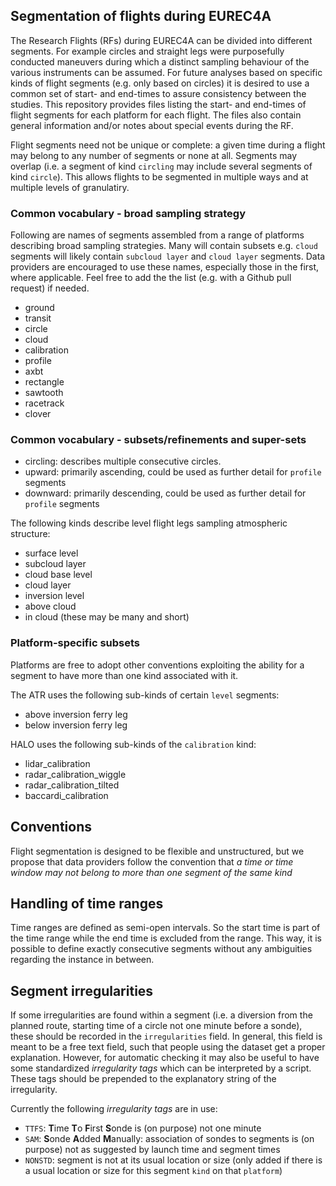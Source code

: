 ## Segmentation of flights during EUREC4A

The Research Flights (RFs) during EUREC4A can be divided into different segments.
For example circles and straight legs were purposefully conducted maneuvers during which
a distinct sampling behaviour of the various instruments can be assumed. For future analyses
based on specific kinds of flight segments (e.g. only based on circles) it is desired to use a
common set of start- and end-times to assure consistency between the studies. This repository
provides files listing the start- and end-times of  flight segments for each platform for each flight. The files also contain general information and/or notes about special events during the RF.

Flight segments need not be unique or complete: a given time during a flight may belong to
any number of segments or none at all. Segments may overlap (i.e. a segment of kind `circling`
may include several segments of kind `circle`). This allows flights to be segmented
in multiple ways and at multiple levels of granulatiry.


### Common vocabulary - broad sampling strategy
Following are names of segments assembled from a range of platforms describing broad sampling strategies. Many will contain subsets
e.g. `cloud` segments will likely contain `subcloud layer` and `cloud layer` segments.
Data providers are encouraged to use these names, especially those in the first, where applicable.
Feel free to add the the list (e.g. with a Github pull request) if needed.
* ground
* transit
* circle
* cloud
* calibration
* profile
* axbt
* rectangle
* sawtooth
* racetrack
* clover

### Common vocabulary - subsets/refinements and super-sets
* circling: describes multiple consecutive circles.
* upward: primarily ascending, could be used as further detail for `profile` segments
* downward: primarily descending, could be used as further detail for `profile` segments

The following kinds describe level flight legs sampling atmospheric structure:
* surface level
* subcloud layer
* cloud base level
* cloud layer
* inversion level
* above cloud
* in cloud (these may be many and short)

### Platform-specific subsets
Platforms are free to adopt other conventions exploiting the ability for a segment to have more than one kind associated with it.

The ATR uses the following sub-kinds of certain `level` segments:
* above inversion ferry leg
* below inversion ferry leg

HALO uses the following sub-kinds of the `calibration` kind:
* lidar_calibration
* radar_calibration_wiggle
* radar_calibration_tilted
* baccardi_calibration

## Conventions
Flight segmentation is designed to be flexible and unstructured, but we propose that data providers follow the convention that
_a time or time window may not belong to more than one segment of the same kind_

## Handling of time ranges

Time ranges are defined as semi-open intervals. So the start time is part of the time range while the end time is excluded from the range. This way, it is possible to define exactly consecutive segments without any ambiguities regarding the instance in between.

## Segment irregularities

If some irregularities are found within a segment (i.e. a diversion from the planned route, starting time of a circle not one minute before a sonde), these should be recorded in the `irregularities` field. In general, this field is meant to be a free text field, such that people using the dataset get a proper explanation. However, for automatic checking it may also be useful to have some standardized *irregularity tags* which can be interpreted by a script. These tags should be prepended to the explanatory string of the irregularity.

Currently the following *irregularity tags* are in use:

* `TTFS`: **T**ime **T**o **F**irst **S**onde is (on purpose) not one minute
* `SAM`: **S**onde **A**dded **M**anually: association of sondes to segments is (on purpose) not as suggested by launch time and segment times
* `NONSTD`: segment is not at its usual location or size (only added if there is a usual location or size for this segment `kind` on that `platform`)
